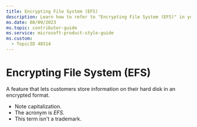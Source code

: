 ```yaml
---
title: Encrypting File System (EFS)
description: Learn how to refer to "Encrypting File System (EFS)" in your content.
ms.date: 08/09/2023
ms.topic: contributor-guide
ms.service: microsoft-product-style-guide
ms.custom:
  - TopicID 48514
---
```



# Encrypting File System (EFS)

A feature that lets customers store information on their hard disk in an encrypted format.

- Note capitalization.
- The acronym is *EFS.*
- This term isn't a trademark.